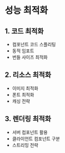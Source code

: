 # 성능 최적화

## 1. 코드 최적화
- 컴포넌트 코드 스플리팅
- 동적 임포트
- 번들 사이즈 최적화

## 2. 리소스 최적화
- 이미지 최적화
- 폰트 최적화
- 캐싱 전략

## 3. 렌더링 최적화
- 서버 컴포넌트 활용
- 클라이언트 컴포넌트 구분
- 스트리밍 전략 